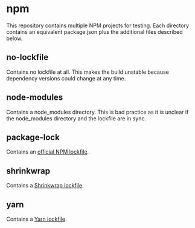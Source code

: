 # npm

This repository contains multiple NPM projects for testing. Each directory contains an equivalent package.json plus the
additional files described below.

## no-lockfile

Contains no lockfile at all. This makes the build unstable because dependency versions could change at any time.

## node-modules

Contains a node_modules directory. This is bad practice as it is unclear if the node_modules directory and the lockfile
are in sync.

## package-lock

Contains an [official NPM lockfile](https://docs.npmjs.com/files/package-lock.json).

## shrinkwrap

Contains a [Shrinkwrap lockfile](https://docs.npmjs.com/files/shrinkwrap.json).

## yarn

Contains a [Yarn lockfile](https://yarnpkg.com/lang/en/docs/yarn-lock/).

